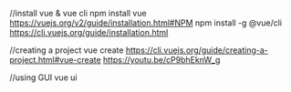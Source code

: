 //install vue & vue  cli
npm install vue
https://vuejs.org/v2/guide/installation.html#NPM
npm install -g @vue/cli
https://cli.vuejs.org/guide/installation.html

//creating a project
vue create <nama-project>
https://cli.vuejs.org/guide/creating-a-project.html#vue-create
https://youtu.be/cP9bhEknW_g

//using GUI
vue ui